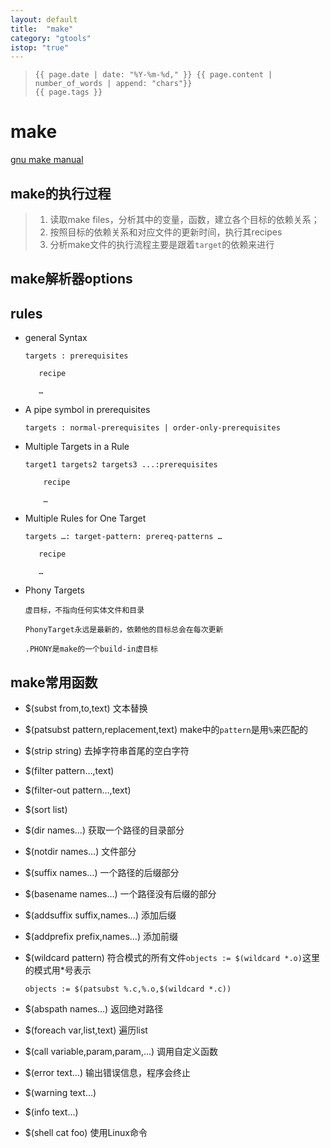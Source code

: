 ```yaml
---
layout: default
title:  "make"
category: "gtools"
istop: "true"
---
```

>     {{ page.date | date: "%Y-%m-%d," }} {{ page.content | number_of_words | append: "chars"}}
>     {{ page.tags }}

# make

[gnu make manual][makemanual]

## make的执行过程

> 1. 读取make files，分析其中的变量，函数，建立各个目标的依赖关系；
> 1. 按照目标的依赖关系和对应文件的更新时间，执行其recipes 
> 1. 分析make文件的执行流程主要是跟着`target`的依赖来进行

## make解析器options

## rules
* general Syntax
   
      targets : prerequisites
    
         recipe
        
         …
               
* A pipe symbol in prerequisites

      targets : normal-prerequisites | order-only-prerequisites

* Multiple Targets in a Rule

      target1 targets2 targets3 ...:prerequisites

          recipe
        
          …

* Multiple Rules for One Target

      targets …: target-pattern: prereq-patterns …

         recipe
        
         …

* Phony Targets

      虚目标，不指向任何实体文件和目录
 
      PhonyTarget永远是最新的，依赖他的目标总会在每次更新
 
      .PHONY是make的一个build-in虚目标

## make常用函数

* $(subst from,to,text) 文本替换

* $(patsubst pattern,replacement,text) make中的`pattern`是用`%`来匹配的

* $(strip string) 去掉字符串首尾的空白字符

* $(filter pattern…,text) 

* $(filter-out pattern…,text)

* $(sort list)

* $(dir names…) 获取一个路径的目录部分

* $(notdir names…) 文件部分

* $(suffix names…) 一个路径的后缀部分

* $(basename names…) 一个路径没有后缀的部分

* $(addsuffix suffix,names…) 添加后缀

* $(addprefix prefix,names…) 添加前缀

* $(wildcard pattern) 符合模式的所有文件`objects := $(wildcard *.o)`这里的模式用\*号表示
   
   `objects := $(patsubst %.c,%.o,$(wildcard *.c))`
   
* $(abspath names…) 返回绝对路径

* $(foreach var,list,text) 遍历list

* $(call variable,param,param,…) 调用自定义函数


* $(error text…) 输出错误信息，程序会终止

* $(warning text…)

* $(info text…) 

* $(shell cat foo) 使用Linux命令

[makemanual]: <http://www.gnu.org/software/make/manual/make.html>

